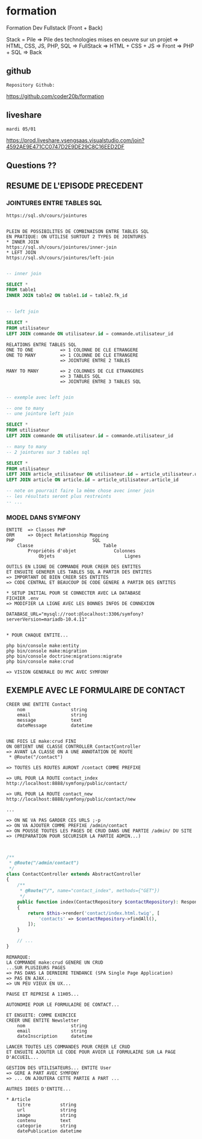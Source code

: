 # formation

Formation Dev Fullstack (Front + Back)

Stack = Pile
=> Pile des technologies mises en oeuvre sur un projet
=> HTML, CSS, JS, PHP, SQL  => FullStack
=> HTML + CSS + JS          => Front
=> PHP + SQL                => Back

## github

    Repository Github:

https://github.com/coder20b/formation

## liveshare

    mardi 05/01
    
https://prod.liveshare.vsengsaas.visualstudio.com/join?4592AE9E471CC0747D2E9DE29C8C16EED2DF

## Questions ??

## RESUME DE L'EPISODE PRECEDENT

### JOINTURES ENTRE TABLES SQL

    https://sql.sh/cours/jointures


    PLEIN DE POSSIBILITES DE COMBINAISON ENTRE TABLES SQL
    EN PRATIQUE: ON UTILISE SURTOUT 2 TYPES DE JOINTURES
    * INNER JOIN
    https://sql.sh/cours/jointures/inner-join
    * LEFT JOIN
    https://sql.sh/cours/jointures/left-join

```sql

-- inner join

SELECT *
FROM table1
INNER JOIN table2 ON table1.id = table2.fk_id


-- left join

SELECT *
FROM utilisateur
LEFT JOIN commande ON utilisateur.id = commande.utilisateur_id

```

    RELATIONS ENTRE TABLES SQL
    ONE TO ONE          => 1 COLONNE DE CLE ETRANGERE
    ONE TO MANY         => 1 COLONNE DE CLE ETRANGERE
                        => JOINTURE ENTRE 2 TABLES

    MANY TO MANY        => 2 COLONNES DE CLE ETRANGERES
                        => 3 TABLES SQL
                        => JOINTURE ENTRE 3 TABLES SQL
```sql

-- exemple avec left join

-- one to many
-- une jointure left join

SELECT *
FROM utilisateur
LEFT JOIN commande ON utilisateur.id = commande.utilisateur_id

-- many to many
-- 2 jointures sur 3 tables sql

SELECT *
FROM utilisateur
LEFT JOIN article_utilisateur ON utilisateur.id = article_utilisateur.utilisateur_id
LEFT JOIN article ON article.id = article_utilisateur.article_id

-- note on pourrait faire la même chose avec inner join
-- les résultats seront plus restreints
-- ...

```

### MODEL DANS SYMFONY

    ENTITE  => Classes PHP
    ORM     => Object Relationship Mapping
    PHP                             SQL
        Classe                          Table
            Propriétés d'objet              Colonnes
                Objets                          Lignes

    OUTILS EN LIGNE DE COMMANDE POUR CREER DES ENTITES
    ET ENSUITE GENERER LES TABLES SQL A PARTIR DES ENTITES
    => IMPORTANT DE BIEN CREER SES ENTITES
    => CODE CENTRAL ET BEAUCOUP DE CODE GENERE A PARTIR DES ENTITES

    * SETUP INITIAL POUR SE CONNECTER AVEC LA DATABASE
    FICHIER .env
    => MODIFIER LA LIGNE AVEC LES BONNES INFOS DE CONNEXION

    DATABASE_URL="mysql://root:@localhost:3306/symfony?serverVersion=mariadb-10.4.11"


    * POUR CHAQUE ENTITE...

    php bin/console make:entity
    php bin/console make:migration
    php bin/console doctrine:migrations:migrate
    php bin/console make:crud

    => VISION GENERALE DU MVC AVEC SYMFONY

## EXEMPLE AVEC LE FORMULAIRE DE CONTACT

    CREER UNE ENTITE Contact
        nom                 string
        email               string
        message             text
        dateMessage         datetime


    UNE FOIS LE make:crud FINI
    ON OBTIENT UNE CLASSE CONTROLLER ContactController
    => AVANT LA CLASSE ON A UNE ANNOTATION DE ROUTE
     * @Route("/contact")

    => TOUTES LES ROUTES AURONT /contact COMME PREFIXE

    => URL POUR LA ROUTE contact_index
    http://localhost:8888/symfony/public/contact/

    => URL POUR LA ROUTE contact_new
    http://localhost:8888/symfony/public/contact/new

    ...

    => ON NE VA PAS GARDER CES URLS ;-p
    => ON VA AJOUTER COMME PREFIXE /admin/contact
    => ON POUSSE TOUTES LES PAGES DE CRUD DANS UNE PARTIE /admin/ DU SITE
    => (PREPARATION POUR SECURISER LA PARTIE ADMIN...)

```php


/**
 * @Route("/admin/contact")
 */
class ContactController extends AbstractController
{
    /**
     * @Route("/", name="contact_index", methods={"GET"})
     */
    public function index(ContactRepository $contactRepository): Response
    {
        return $this->render('contact/index.html.twig', [
            'contacts' => $contactRepository->findAll(),
        ]);
    }

    // ...
}

```


    REMARQUE:
    LA COMMANDE make:crud GENERE UN CRUD 
    ...SUR PLUSIEURS PAGES
    => PAS DANS LA DERNIERE TENDANCE (SPA Single Page Application)
    => PAS EN AJAX...
    => UN PEU VIEUX EN UX...

    PAUSE ET REPRISE A 11H05...

    AUTONOMIE POUR LE FORMULAIRE DE CONTACT...

    ET ENSUITE: COMME EXERCICE
    CREER UNE ENTITE Newsletter
        nom                 string
        email               string
        dateInscription     datetime

    LANCER TOUTES LES COMMANDES POUR CREER LE CRUD
    ET ENSUITE AJOUTER LE CODE POUR AVOIR LE FORMULAIRE SUR LA PAGE D'ACCUEIL...

    GESTION DES UTILISATEURS... ENTITE User
    => GERE A PART AVEC SYMFONY
    => ... ON AJOUTERA CETTE PARTIE A PART ...

    AUTRES IDEES D'ENTITE...

    * Article
        titre           string
        url             string
        image           string
        contenu         text
        categorie       string
        datePublication datetime









































